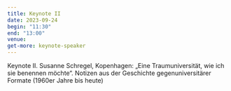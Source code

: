 ```yaml
---
title: Keynote II
date: 2023-09-24
begin: "11:30"
end: "13:00"
venue:
get-more: keynote-speaker
---
```


Keynote II. Susanne Schregel, Kopenhagen: „Eine Traumuniversität, wie ich sie benennen möchte“. Notizen aus der Geschichte gegenuniversitärer Formate (1960er Jahre bis heute)